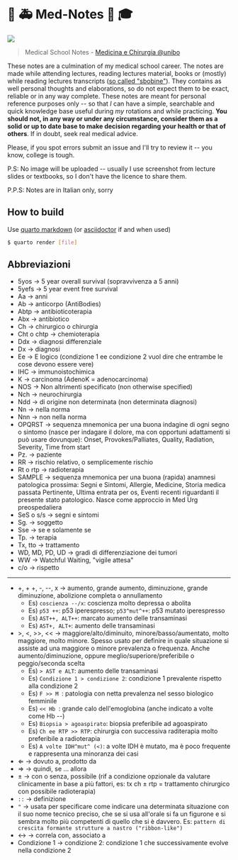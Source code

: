 # :hospital: :ambulance: Med-Notes :memo: :mortar_board:

[![](https://img.shields.io/static/v1?label=licence&message=CC4-BY-NC-SA&color=green&style=for-the-badge)](https://creativecommons.org/licenses/by-nc-sa/4.0/)

> Medical School Notes - [Medicina e Chirurgia @unibo](https://corsi.unibo.it/magistralecu/MedicinaChirurgia/)


These notes are a culmination of my medical school career. The notes are made while attending lectures, reading lectures material, books or (mostly) while reading lectures transcripts ([so called "sbobine"](https://www.futurimedici.com/index.php?option#com_kunena&view#topic&catid#5&id#21391&Itemid#1925)). They contains as well personal thoughts and elaborations, so do not expect them to be exact, reliable or in any way complete. These notes are meant for personal reference purposes only -- so that _I_ can have a simple, searchable and quick knowledge base useful during _my_ rotations and while practicing. __You should not, in any way or under any circumstance, consider them as a solid or up to date base to make decision regarding your health or that of others__. If in doubt, seek real medical advice.

Please, if you spot errors submit an issue and I'll try to review it -- you know, college is tough.

P.S: No image will be uploaded -- usually I use screenshot from lecture slides or textbooks, so I don't have the licence to share them.

P.P.S: Notes are in Italian only, sorry

## How to build
Use [quarto markdown](https://quarto.org) (or [asciidoctor](https://asciidoctor.org/) if and when used)

```bash
$ quarto render [file]
```

## Abbreviazioni
* 5yos → 5 year overall survival (sopravvivenza a 5 anni)
* 5yefs → 5 year event free survival
* Aa → anni
* Ab → anticorpo (AntiBodies)
* Abtp → antibioticoterapia
* Abx → antibiotico
* Ch → chirurgico o chirurgia
* Cht o chtp → chemioterapia
* Ddx → diagnosi differenziale
* Dx → diagnosi
* Ee → E logico (condizione 1 ee condizione 2 vuol dire che entrambe le cose devono essere vere)
* IHC → immunoistochimica
* K → carcinoma (AdenoK = adenocarcinoma)
* NOS → Non altrimenti specificato (non otherwise specified)
* Nch → neurochirurgia
* Ndd → di origine non determinata (non determinata diagnosi)
* Nn → nella norma
* Nnn → non nella norma
* OPQRST → sequenza mnemonica per una buona indagine di ogni segno o sintomo (nasce per indagare il dolore, ma con opportuni adattamenti si può usare dovunque): Onset, Provokes/Palliates, Quality, Radiation, Severity, Time from start
* Pz. → paziente
* RR → rischio relativo, o semplicemente rischio
* Rt o rtp → radioterapia
* SAMPLE → sequenza mnemonica per una buona (rapida) anamnesi patologica prossima: Segni e Sintomi, Allergie, Medicine, Storia medica passata Pertinente, Ultima entrata per os, Eventi recenti riguardanti il presente stato patologico. Nasce come approccio in Med Urg preospedaliera
* SeS o s/s → segni e sintomi
* Sg. → soggetto
* Sse → se e solamente se
* Tp. → terapia
* Tx, tto → trattamento
* WD, MD, PD, UD → gradi di differenziazione dei tumori
* WW → Watchful Waiting, "vigile attesa"
* c/o → rispetto

---

* +, + +, -, --, x → aumento, grande aumento, diminuzione, grande diminuzione, abolizione completa o annullamento
	* Es) ``coscienza --/x``:  coscienza molto depressa o abolita
	* Es) ``p53 ++``: p53 iperespresso; ``p53^mut^++``: p53 mutato iperespresso
	* Es) ``AST++, ALT++``: marcato aumento delle transaminasi
	* Es) ``AST+, ALT+``: aumento delle transaminasi
* \>, <, >>, << → maggiore/alto/diminuito, minore/basso/aumentato, molto maggiore, molto minore. Spesso usato per definire in quale situazione si assiste ad una maggiore o minore prevalenza o frequenza. Anche aumento/diminuzione, oppure meglio/superiore/preferibile o peggio/seconda scelta
	* Es) ``> AST e ALT``: aumento delle transaminasi
	* Es) ``Condizione 1 > condizione 2``: condizione 1 prevalente rispetto alla condizione 2
	* Es) ``F >> M ``: patologia con netta prevalenza nel sesso biologico femminile
	* Es) ``<< Hb ``: grande calo dell'emoglobina (anche indicato a volte come Hb --)
	* Es) ``Biopsia > agoaspirato``: biopsia preferibile ad agoaspirato
	* Es) ``Ch ee RTP >> RTP``: chirurgia con successiva raditerapia molto preferibile a radioterapia
	* Es) ``A volte IDH^mut^ (<)``: a volte IDH è mutato, ma è poco frequente e rappresenta una minoranza dei casi
* ⇐ → dovuto a, prodotto da
* ⇒ → quindi, se ... allora
* ± → con o senza, possibile (rif a condizione opzionale da valutare clinicamente in base a più fattori, es: tx ch ± rtp = trattamento chirurgico con possibile radioterapia)
* ``::`` → definizione
* ``"`` → usata per specificare come indicare una determinata situazione con il suo nome tecnico preciso, che se si usa all'orale si fa un figurone e si sembra molto più competenti di quello che si è davvero. Es: ``pattern di crescita formante strutture a nastro ("ribbon-like")``
* ↔ → correla con, associato a
* Condizione 1 → condizione 2: condizione 1 che successivamente evolve nella condizione 2
